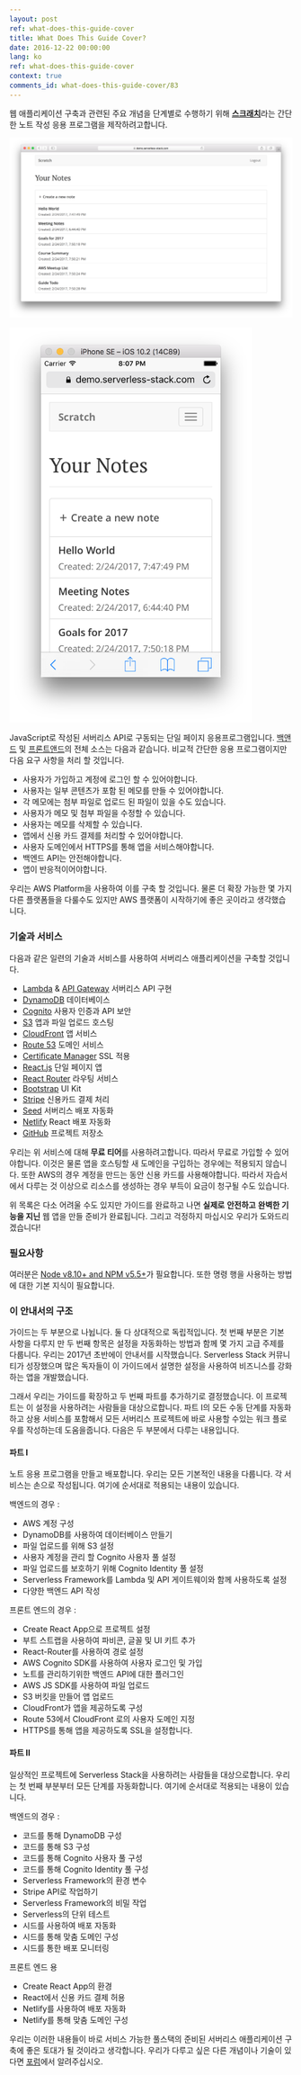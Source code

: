 ```yaml
---
layout: post
ref: what-does-this-guide-cover
title: What Does This Guide Cover?
date: 2016-12-22 00:00:00
lang: ko 
ref: what-does-this-guide-cover
context: true
comments_id: what-does-this-guide-cover/83
---
```


웹 애플리케이션 구축과 관련된 주요 개념을 단계별로 수행하기 위해 [**스크래치**](https://demo2.serverless-stack.com)라는 간단한 노트 작성 응용 프로그램을 제작하려고합니다.

![완성된 데스크탑 앱 화면](/assets/completed-app-desktop.png)

<img alt="완성된 앱 모바일 화면" src="/assets/completed-app-mobile.png" width="432" />

JavaScript로 작성된 서버리스 API로 구동되는 단일 페이지 응용프로그램입니다. [백앤드]({{site.backend_github_repo}}) 및 [프론트앤드]({{site.frontend_github_repo}})의 전체 소스는 다음과 같습니다. 비교적 간단한 응용 프로그램이지만 다음 요구 사항을 처리 할 것입니다.

- 사용자가 가입하고 계정에 로그인 할 수 있어야합니다.
- 사용자는 일부 콘텐츠가 포함 된 메모를 만들 수 있어야합니다.
- 각 메모에는 첨부 파일로 업로드 된 파일이 있을 수도 있습니다.
- 사용자가 메모 및 첨부 파일을 수정할 수 있습니다.
- 사용자는 메모를 삭제할 수 있습니다.
- 앱에서 신용 카드 결제를 처리할 수 있어야합니다.
- 사용자 도메인에서 HTTPS를 통해 앱을 서비스해야합니다.
- 백엔드 API는 안전해야합니다.
- 앱이 반응적이어야합니다.

우리는 AWS Platform을 사용하여 이를 구축 할 것입니다. 물론 더 확장 가능한 몇 가지 다른 플랫폼들을 다룰수도 있지만 AWS 플랫폼이 시작하기에 좋은 곳이라고 생각했습니다.

### 기술과 서비스

다음과 같은 일련의 기술과 서비스를 사용하여 서버리스 애플리케이션을 구축할 것입니다.

- [Lambda][Lambda] & [API Gateway][APIG] 서버리스 API 구현
- [DynamoDB][DynamoDB] 데이터베이스
- [Cognito][Cognito] 사용자 인증과 API 보안
- [S3][S3] 앱과 파일 업로드 호스팅
- [CloudFront][CF] 앱 서비스
- [Route 53][R53] 도메인 서비스
- [Certificate Manager][CM] SSL 적용
- [React.js][React] 단일 페이지 앱
- [React Router][RR] 라우팅 서비스 
- [Bootstrap][Bootstrap] UI Kit
- [Stripe][Stripe] 신용카드 결제 처리 
- [Seed][Seed] 서버리스 배포 자동화
- [Netlify][Netlify] React 배포 자동화
- [GitHub][GitHub] 프로젝트 저장소

우리는 위 서비스에 대해 **무료 티어**를 사용하려고합니다. 따라서 무료로 가입할 수 있어야합니다. 이것은 물론 앱을 호스팅할 새 도메인을 구입하는 경우에는 적용되지 않습니다. 또한 AWS의 경우 계정을 만드는 동안 신용 카드를 사용해야합니다. 따라서 자습서에서 다루는 것 이상으로 리소스를 생성하는 경우 부득이 요금이 청구될 수도 있습니다.

위 목록은 다소 어려울 수도 있지만 가이드를 완료하고 나면 **실제로** **안전하고**  **완벽한 기능을 지닌** 웹 앱을 만들 준비가 완료됩니다. 그리고 걱정하지 마십시오 우리가 도와드리겠습니다!

### 필요사항 

여러분은 [Node v8.10+ and NPM v5.5+](https://nodejs.org/en/)가 필요합니다. 또한 명령 행을 사용하는 방법에 대한 기본 지식이 필요합니다.

### 이 안내서의 구조 

가이드는 두 부분으로 나뉩니다. 둘 다 상대적으로 독립적입니다. 첫 번째 부분은 기본 사항을 다루지 만 두 번째 항목은 설정을 자동화하는 방법과 함께 몇 가지 고급 주제를 다룹니다. 우리는 2017년 초반에이 안내서를 시작했습니다. Serverless Stack 커뮤니티가 성장했으며 많은 독자들이 이 가이드에서 설명한 설정을 사용하여 비즈니스를 강화하는 앱을 개발했습니다.

그래서 우리는 가이드를 확장하고 두 번째 파트를 추가하기로 결정했습니다. 이 프로젝트는 이 설정을 사용하려는 사람들을 대상으로합니다. 파트 I의 모든 수동 단계를 자동화하고 상용 서비스를 포함해서 모든 서버리스 프로젝트에 바로 사용할 수있는 워크 플로우를 작성하는데 도움을줍니다. 다음은 두 부분에서 다루는 내용입니다.

#### 파트 I

노트 응용 프로그램을 만들고 배포합니다. 우리는 모든 기본적인 내용을 다룹니다. 각 서비스는 손으로 작성됩니다. 여기에 순서대로 적용되는 내용이 있습니다.

백엔드의 경우 :

- AWS 계정 구성
- DynamoDB를 사용하여 데이터베이스 만들기
- 파일 업로드를 위해 S3 설정
- 사용자 계정을 관리 할 Cognito 사용자 풀 설정
- 파일 업로드를 보호하기 위해 Cognito Identity 풀 설정
- Serverless Framework를 Lambda 및 API 게이트웨이와 함께 사용하도록 설정
- 다양한 백엔드 API 작성

프론트 엔드의 경우 :

- Create React App으로 프로젝트 설정
- 부트 스트랩을 사용하여 파비콘, 글꼴 및 UI 키트 추가
- React-Router를 사용하여 경로 설정
- AWS Cognito SDK를 사용하여 사용자 로그인 및 가입
- 노트를 관리하기위한 백엔드 API에 대한 플러그인
- AWS JS SDK를 사용하여 파일 업로드
- S3 버킷을 만들어 앱 업로드
- CloudFront가 앱을 제공하도록 구성
- Route 53에서 CloudFront 로의 사용자 도메인 지정
- HTTPS를 통해 앱을 제공하도록 SSL을 설정합니다.

#### 파트 II

일상적인 프로젝트에 Serverless Stack을 사용하려는 사람들을 대상으로합니다. 우리는 첫 번째 부분부터 모든 단계를 자동화합니다. 여기에 순서대로 적용되는 내용이 있습니다.

백엔드의 경우 :

- 코드를 통해 DynamoDB 구성
- 코드를 통해 S3 구성
- 코드를 통해 Cognito 사용자 풀 구성
- 코드를 통해 Cognito Identity 풀 구성
- Serverless Framework의 환경 변수
- Stripe API로 작업하기
- Serverless Framework의 비밀 작업
- Serverless의 단위 테스트
- 시드를 사용하여 배포 자동화
- 시드를 통해 맞춤 도메인 구성
- 시드를 통한 배포 모니터링

프론트 엔드 용

- Create React App의 환경
- React에서 신용 카드 결제 허용
- Netlify를 사용하여 배포 자동화
- Netlify를 통해 맞춤 도메인 구성

우리는 이러한 내용들이 바로 서비스 가능한 풀스택의 준비된 서버리스 애플리케이션 구축에 좋은 토대가 될 것이라고 생각합니다. 우리가 다루고 싶은 다른 개념이나 기술이 있다면 [포럼]({{site.forum_url}})에서 알려주십시오.

[Cognito]: https://aws.amazon.com/cognito/
[CM]: https://aws.amazon.com/certificate-manager
[R53]: https://aws.amazon.com/route53/
[CF]: https://aws.amazon.com/cloudfront/
[S3]: https://aws.amazon.com/s3/
[Bootstrap]: http://getbootstrap.com
[RR]: https://github.com/ReactTraining/react-router
[React]: https://facebook.github.io/react/
[DynamoDB]: https://aws.amazon.com/dynamodb/
[APIG]: https://aws.amazon.com/api-gateway/
[Lambda]: https://aws.amazon.com/lambda/
[Stripe]: https://stripe.com
[Seed]: https://seed.run
[Netlify]: https://netlify.com
[GitHub]: https://github.com
